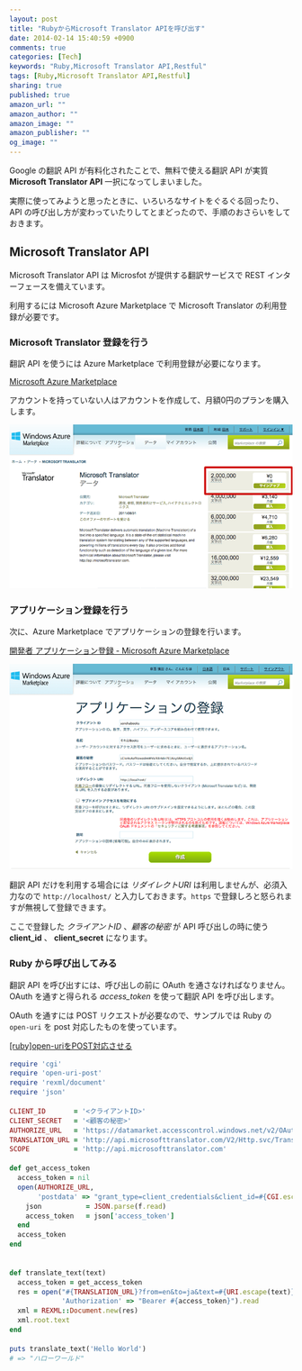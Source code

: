 ```yaml
---
layout: post
title: "RubyからMicrosoft Translator APIを呼び出す"
date: 2014-02-14 15:40:59 +0900
comments: true
categories: [Tech]
keywords: "Ruby,Microsoft Translator API,Restful"
tags: [Ruby,Microsoft Translator API,Restful]
sharing: true
published: true
amazon_url: ""
amazon_author: ""
amazon_image: ""
amazon_publisher: ""
og_image: ""
---
```


Google の翻訳 API が有料化されたことで、無料で使える翻訳 API が実質 **Microsoft Translator API** 一択になってしまいました。

実際に使ってみようと思ったときに、いろいろなサイトをぐるぐる回ったり、API の呼び出し方が変わっていたりしてとまどったので、手順のおさらいをしておきます。

<!-- more -->

## Microsoft Translator API

Microsoft Translator API は Microsfot が提供する翻訳サービスで REST インターフェースを備えています。

利用するには Microsoft Azure Marketplace で Microsoft Translator の利用登録が必要です。

### Microsoft Translator 登録を行う

翻訳 API を使うには Azure Marketplace で利用登録が必要になります。

[Microsoft Azure Marketplace](https://datamarket.azure.com/dataset/1899a118-d202-492c-aa16-ba21c33c06cb)

アカウントを持っていない人はアカウントを作成して、月額0円のプランを購入します。

![Microsoft Translator の購入](/images/2014-02-14-microsoft-translator-api-01.png)

### アプリケーション登録を行う

次に、Azure Marketplace でアプリケーションの登録を行います。

[開発者 アプリケーション登録 - Microsoft Azure Marketplace](https://datamarket.azure.com/developer/applications)

![アプリケーション登録](/images/2014-02-14-microsoft-translator-api-02.png)

翻訳 API だけを利用する場合には *リダイレクトURI* は利用しませんが、必須入力なので `http://localhost/` と入力しておきます。`https` で登録しろと怒られますが無視して登録できます。

ここで登録した *クライアントID* 、*顧客の秘密* が API 呼び出しの時に使う **client_id** 、 **client_secret** になります。

### Ruby から呼び出してみる

翻訳 API を呼び出すには、呼び出しの前に OAuth を通さなければなりません。OAuth を通すと得られる *access_token* を使って翻訳 API を呼び出します。

OAuth を通すには POST リクエストが必要なので、サンプルでは Ruby の `open-uri` を post 対応したものを使っています。

[[ruby]open-uriをPOST対応させる](http://d.hatena.ne.jp/urekat/20070201/1170349097)


```ruby
require 'cgi'
require 'open-uri-post'
require 'rexml/document'
require 'json'

CLIENT_ID       = '<クライアントID>'
CLIENT_SECRET   = '<顧客の秘密>'
AUTHORIZE_URL   = 'https://datamarket.accesscontrol.windows.net/v2/OAuth2-13'
TRANSLATION_URL = 'http://api.microsofttranslator.com/V2/Http.svc/Translate'
SCOPE           = 'http://api.microsofttranslator.com'

def get_access_token
  access_token = nil
  open(AUTHORIZE_URL,
       'postdata' => "grant_type=client_credentials&client_id=#{CGI.escape(CLIENT_ID)}&client_secret=#{CGI.escape(CLIENT_SECRET)}&scope=#{CGI.escape(SCOPE)}") do |f|
    json           = JSON.parse(f.read)
    access_token   = json['access_token']
  end
  access_token
end


def translate_text(text)
  access_token = get_access_token
  res = open("#{TRANSLATION_URL}?from=en&to=ja&text=#{URI.escape(text)}",
             'Authorization' => "Bearer #{access_token}").read
  xml = REXML::Document.new(res)
  xml.root.text
end

puts translate_text('Hello World')
# => "ハローワールド"
```
